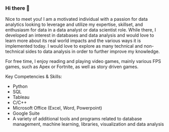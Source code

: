 ### Hi there 👋

Nice to meet you! I am a motivated individual with a passion for data analytics looking to leverage and utilize my expertise, skillset, and enthusiasm for data in a data analyst or data scientist role. While there, I developed an interest in databases and data analysis and would love to learn more about its real world impacts and the various ways it is implemented today. I would love to explore as many technical and non-technical sides to data analysis in order to further improve my knowledge. 

For free time, I enjoy reading and playing video games, mainly various FPS games, such as Apex or Fortnite, as well as story driven games. 

Key Competencies & Skills:
- Python
- SQL
- Tableau
- C/C++
- Microsoft Office (Excel, Word, Powerpoint)
- Google Suite
- A variety of additional tools and programs related to database management, machine learning, libraries, visualization and data analysis
